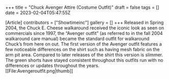 +++
title = "Chuck Avenger Attire (Costume Outfit)"
draft = false
tags = []
date = 2023-02-04T05:47:55Z

[Article]
contributors = ["Showtimeinc"]
gallery = []
+++
Released in Spring 2004, the Chuck E. Cheese walkaround received the iconic look as seen on commercials since 1997, the “Avenger outfit” (as referred to in the fall 2004 walkaround care manual) became the standard outfit for walkaround Chuck’s from here on out. The first version of the Avenger outfit features a few noticeable differences on the shirt such as having mesh fabric on the arm pit area. Compared to later releases of the shirt this version is slimmer. The green shorts have stayed consistent throughout this outfits run with no differences or updates throughout the years.
[[File:Avengeroutfit.png|thumb]]